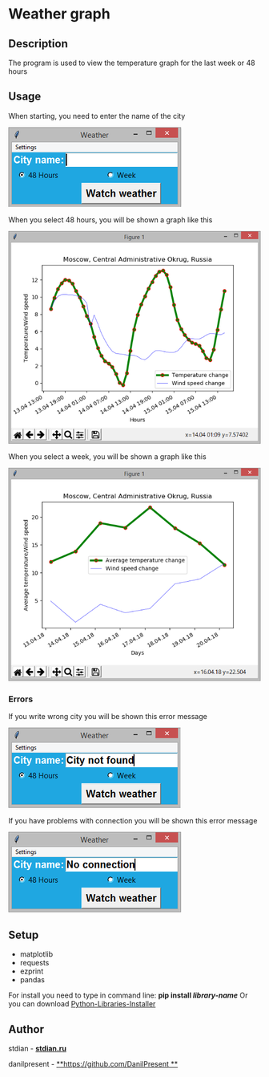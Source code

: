 
# Weather graph

## Description

The program is used to view the temperature graph for the last week or 48 hours

## Usage

When starting, you need to enter the name of the city

![Start window](https://github.com/DanilPresent/Temperature_Graph/blob/master/screenshots/1.png)

When you select 48 hours, you will be shown a graph like this

![48 hours graph](https://github.com/DanilPresent/Temperature_Graph/blob/master/screenshots/3.png)

When you select a week, you will be shown a graph like this

![Week graph](https://github.com/DanilPresent/Temperature_Graph/blob/master/screenshots/4.png)

### Errors

If you write wrong city you will be shown this error message

![Error message](https://github.com/DanilPresent/Temperature_Graph/blob/master/screenshots/2.png)

If you have problems with connection you will be shown this error message

![Error message](https://github.com/DanilPresent/Temperature_Graph/blob/master/screenshots/0.png)


## Setup

* matplotlib
* requests
* ezprint
* pandas

For install you need to type in command line: **pip install *library-name***
Or you can download [Python-Libraries-Installer](https://github.com/stdian/python-libraries-setup)


## Author 

stdian - [**stdian.ru**](http://stdian.ru)

danilpresent - [**https://github.com/DanilPresent **](https://github.com/DanilPresent)
